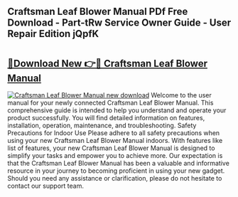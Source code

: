 ## Craftsman Leaf Blower Manual PDf Free Download - Part-tRw Service Owner Guide - User Repair Edition jQpfK

# <h2><a href="http://bc42740.oget.top/?id=Craftsman+Leaf+Blower+Manual">🔗Download New 👉🔴 Craftsman Leaf Blower Manual</a></h2>

[![Craftsman Leaf Blower Manual new download](https://i.imgur.com/5g1atiW.png)](http://bc42740.oget.top/?id=Craftsman+Leaf+Blower+Manual)
Welcome to the user manual for your newly connected Craftsman Leaf Blower Manual. This comprehensive guide is intended to help you understand and operate your product successfully. You will find detailed information on features, installation, operation, maintenance, and troubleshooting. Safety Precautions for Indoor Use Please adhere to all safety precautions when using your new Craftsman Leaf Blower Manual indoors. With features like list of features, your new Craftsman Leaf Blower Manual is designed to simplify your tasks and empower you to achieve more. Our expectation is that the Craftsman Leaf Blower Manual has been a valuable and informative resource in your journey to becoming proficient in using your new gadget. Should you need any assistance or clarification, please do not hesitate to contact our support team.
